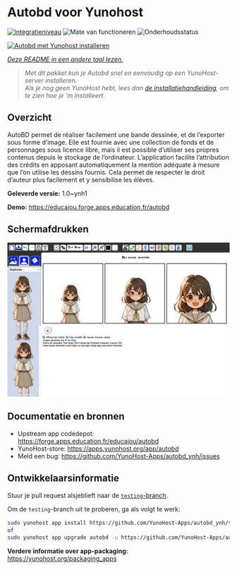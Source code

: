 <!--
NB: Deze README is automatisch gegenereerd door <https://github.com/YunoHost/apps/tree/master/tools/readme_generator>
Hij mag NIET handmatig aangepast worden.
-->

# Autobd voor Yunohost

[![Integratieniveau](https://dash.yunohost.org/integration/autobd.svg)](https://ci-apps.yunohost.org/ci/apps/autobd/) ![Mate van functioneren](https://ci-apps.yunohost.org/ci/badges/autobd.status.svg) ![Onderhoudsstatus](https://ci-apps.yunohost.org/ci/badges/autobd.maintain.svg)

[![Autobd met Yunohost installeren](https://install-app.yunohost.org/install-with-yunohost.svg)](https://install-app.yunohost.org/?app=autobd)

*[Deze README in een andere taal lezen.](./ALL_README.md)*

> *Met dit pakket kun je Autobd snel en eenvoudig op een YunoHost-server installeren.*  
> *Als je nog geen YunoHost hebt, lees dan [de installatiehandleiding](https://yunohost.org/install), om te zien hoe je 'm installeert.*

## Overzicht

AutoBD permet de réaliser facilement une bande dessinée, et de l’exporter sous forme d’image. Elle est fournie avec une collection de fonds et de personnages sous licence libre, mais il est possible d’utiliser ses propres contenus depuis le stockage de l’ordinateur. L’application facilite l’attribution des crédits en apposant automatiquement la mention adéquate à mesure que l’on utilise les dessins fournis. Cela permet de respecter le droit d’auteur plus facilement et y sensibilise les élèves.


**Geleverde versie:** 1.0~ynh1

**Demo:** <https://educajou.forge.apps.education.fr/autobd>

## Schermafdrukken

![Schermafdrukken van Autobd](./doc/screenshots/screenshot.png)

## Documentatie en bronnen

- Upstream app codedepot: <https://forge.apps.education.fr/educajou/autobd>
- YunoHost-store: <https://apps.yunohost.org/app/autobd>
- Meld een bug: <https://github.com/YunoHost-Apps/autobd_ynh/issues>

## Ontwikkelaarsinformatie

Stuur je pull request alsjeblieft naar de [`testing`-branch](https://github.com/YunoHost-Apps/autobd_ynh/tree/testing).

Om de `testing`-branch uit te proberen, ga als volgt te werk:

```bash
sudo yunohost app install https://github.com/YunoHost-Apps/autobd_ynh/tree/testing --debug
of
sudo yunohost app upgrade autobd -u https://github.com/YunoHost-Apps/autobd_ynh/tree/testing --debug
```

**Verdere informatie over app-packaging:** <https://yunohost.org/packaging_apps>
